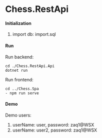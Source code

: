 # Chess.RestApi

#### Initialization

1. import db: import.sql

#### Run

Run backend:

```
cd ./Chess.RestApi.Api
dotnet run
```

Run frontend:

```
cd ../Chess.Spa
- npm run serve
```

#### Demo

Demo users:

1. userName: user, password: zaq1@WSX
1. userName: user2, password: zaq1@WSX
